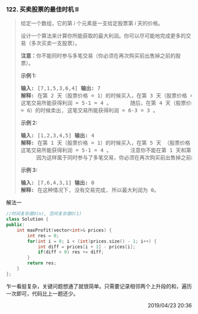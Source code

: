 ### 122. 买卖股票的最佳时机 II

> <div class="content__2ebE"><p>给定一个数组，它的第&nbsp;<em>i</em> 个元素是一支给定股票第
> <em>i</em> 天的价格。</p>
> 
> <p>设计一个算法来计算你所能获取的最大利润。你可以尽可能地完成更多的交易（多次买卖一支股票）。</p>
> 
> <p><strong>注意：</strong>你不能同时参与多笔交易（你必须在再次购买前出售掉之前的股票）。</p>
> 
> <p><strong>示例 1:</strong></p>
> 
> <pre><strong>输入:</strong> [7,1,5,3,6,4] <strong>输出:</strong> 7
> <strong>解释:</strong> 在第 2 天（股票价格 = 1）的时候买入，在第 3 天（股票价格 = 5）的时候卖出,
> 这笔交易所能获得利润 = 5-1 = 4 。 &nbsp;    随后，在第 4 天（股票价格 = 3）的时候买入，在第 5 天（股票价格
> = 6）的时候卖出, 这笔交易所能获得利润 = 6-3 = 3 。 </pre>
> 
> <p><strong>示例 2:</strong></p>
> 
> <pre><strong>输入:</strong> [1,2,3,4,5] <strong>输出:</strong> 4
> <strong>解释:</strong> 在第 1 天（股票价格 = 1）的时候买入，在第 5 天 （股票价格 = 5）的时候卖出,
> 这笔交易所能获得利润 = 5-1 = 4 。 &nbsp;    注意你不能在第 1 天和第 2 天接连购买股票，之后再将它们卖出。
> &nbsp;    因为这样属于同时参与了多笔交易，你必须在再次购买前出售掉之前的股票。 </pre>
> 
> <p><strong>示例&nbsp;3:</strong></p>
> 
> <pre><strong>输入:</strong> [7,6,4,3,1] <strong>输出:</strong> 0
> <strong>解释:</strong> 在这种情况下, 没有交易完成, 所以最大利润为 0。</pre> </div>

解法一
```cpp
//时间复杂度O(n), 空间复杂度O(1)
class Solution {
public:
    int maxProfit(vector<int>& prices) {
        int res = 0;
        for(int i = 0; i < (int)prices.size() - 1; i++) {
            int diff = prices[i + 1] - prices[i];
            if(diff > 0) res += diff;
        }
        return res;
    }
};
```

乍一看挺复杂，关键问题想通了就很简单。只需要记录相邻两个上升段的和，遍历一次即可，代码比上一题还少。
     
   <div style="text-align: right"> 2019/04/23 20:36 </div> 